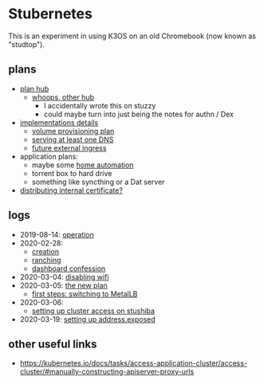 # Stubernetes

This is an experiment in using K3OS on an old Chromebook (now known as "studtop").

## plans

- [plan hub](6eaacf19-314a-4d54-a197-8ee0430f6273.md)
  - [whoops, other hub](911b54f8-89e0-4b92-a07c-cfee57f69d7a.md)
    - I accidentally wrote this on stuzzy
    - could maybe turn into just being the notes for authn / Dex
- [implementations details](aea5717c-3578-4b53-a070-7677e36b1d04.md)
  - [volume provisioning plan](4359d3b6-185b-40b3-8f00-64c8f1b4b528.md)
  - [serving at least one DNS](ce6da281-bfd6-4c42-a1e9-31e8fda39c08.md)
  - [future external ingress](948d361e-7a98-43a0-9bad-37bc4ff982ec.md)
- application plans:
  - maybe some [home automation](92b3ba74-2df9-4879-9e9c-234421cece41.md)
  - torrent box to hard drive
  - something like syncthing or a Dat server
- [distributing internal certificate?](b07aa324-ac8d-4b4d-99d2-d0dd11168b4a.md)

## logs

- 2019-08-14: [operation](7c4b615a-033c-4230-97f7-0e91139b5c9a.md)
- 2020-02-28:
  - [creation](c83c7062-d45b-411b-9420-0db45f85be2b.md)
  - [ranching](8feab719-bfad-45ac-938e-3ccb9f8c9e72.md)
  - [dashboard confession](45fb7e26-f342-4cd3-814c-5e9ac43af602.md)
- 2020-03-04: [disabling wifi](8e14bac7-619e-42a3-9730-8355005383c5.md)
- 2020-03-05: [the new plan](aea5717c-3578-4b53-a070-7677e36b1d04.md)
  - [first steps: switching to MetalLB](27f5f508-d869-4292-9036-30fc0ccaf014.md)
- 2020-03-06:
  - [setting up cluster access on stushiba](b9a55188-647f-4cd0-ab69-6df7e25ccb24.md)
- 2020-03-19: [setting up address.exposed](07e52fe5-91ae-4f98-a565-dcf10e3232c2.md)

## other useful links

- https://kubernetes.io/docs/tasks/access-application-cluster/access-cluster/#manually-constructing-apiserver-proxy-urls
